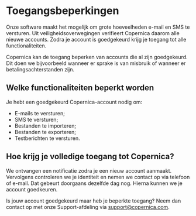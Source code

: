 # Toegangsbeperkingen
Onze software maakt het mogelijk om grote hoeveelheden e-mail en SMS te versturen. Uit veiligheidsoverwegingen verifieert Copernica daarom alle nieuwe accounts. 
Zodra je account is goedgekeurd krijg je toegang tot alle functionaliteiten.

Copernica kan de toegang beperken van accounts die al zijn goedgekeurd. Dit doen we bijvoorbeeld wanneer er sprake is van misbruik of wanneer er betalingsachterstanden zijn.

## Welke functionaliteiten beperkt worden
Je hebt een goedgekeurd Copernica-account nodig om:
* E-mails te versturen;
* SMS te versturen;
* Bestanden te importeren;
* Bestanden te exporteren;
* Testberichten te versturen.

## Hoe krijg je volledige toegang tot Copernica?
We ontvangen een notificatie zodra je een nieuw account aanmaakt. Vervolgens controleren we je identiteit en nemen we contact op via telefoon of e-mail. 
Dat gebeurt doorgaans dezelfde dag nog. Hierna kunnen we je account goedkeuren.

Is jouw account goedgekeurd maar heb je beperkte toegang? Neem dan contact op met onze Support-afdeling via [support@copernica.com](mailto:support@copernica.com).
